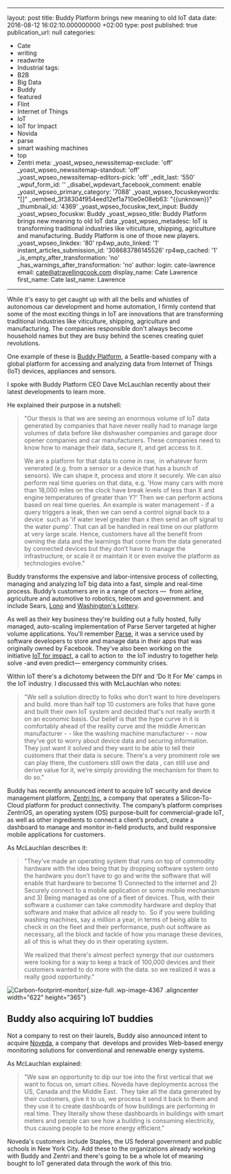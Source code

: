   - --
layout: post
title: Buddy Platform brings new meaning to old IoT data
date: 2016-08-12 16:02:10.000000000 +02:00
type: post
published: true
publication_url: null
categories:
  - Cate
  - writing
  - readwrite
  - Industrial
tags:
  - B2B
  - Big Data
  - Buddy
  - featured
  - Flint
  - Internet of Things
  - IoT
  - IoT for Impact
  - Novida
  - parse
  - smart washing machines
  - top
  - Zentri
meta:
  _yoast_wpseo_newssitemap-exclude: 'off'
  _yoast_wpseo_newssitemap-standout: 'off'
  _yoast_wpseo_newssitemap-editors-pick: 'off'
  _edit_last: '550'
  _wpuf_form_id: ''
  _disabel_wpdevart_facebook_comment: enable
  _yoast_wpseo_primary_category: '7088'
  _yoast_wpseo_focuskeywords: "[]"
  _oembed_3f38304f954eed12ef1a710e0e08eb63: "{{unknown}}"
  _thumbnail_id: '4369'
  _yoast_wpseo_focuskw_text_input: Buddy
  _yoast_wpseo_focuskw: Buddy
  _yoast_wpseo_title: Buddy Platform brings new meaning to old IoT data
  _yoast_wpseo_metadesc: IoT is transforming traditional industries like viticulture,
    shipping, agriculture and manufacturing. Buddy Platform is one of those new players.
  _yoast_wpseo_linkdex: '80'
  rp4wp_auto_linked: '1'
  instant_articles_submission_id: '308683786145526'
  rp4wp_cached: '1'
  _is_empty_after_transformation: 'no'
  _has_warnings_after_transformation: 'no'
author:
  login: cate-lawrence
  email: cate@atravellingcook.com
  display_name: Cate Lawrence
  first_name: Cate
  last_name: Lawrence
---
While it's easy to get caught up with all the bells and whistles of
autonomous car development and home automation, I firmly contend that
some of the most exciting things in IoT are innovations that are
transforming traditional industries like viticulture, shipping,
agriculture and manufacturing. The companies responsible don't always
become household names but they are busy behind the scenes creating
quiet revolutions.

One example of these is [Buddy Platform](https://buddy.com/), a
Seattle-based company with a global platform for accessing and analyzing
data from Internet of Things (IoT) devices, appliances and sensors.

I spoke with Buddy Platform CEO Dave McLauchlan recently about their
latest developments to learn more.

He explained their purpose in a nutshell:

> "Our thesis is that we are seeing an enormous volume of IoT data
> generated by companies that have never really had to manage large
> volumes of data before like dishwasher companies and garage door
> opener companies and car manufacturers. These companies need to know
> how to manage their data, secure it, and get access to it.
>
> We are a platform for that data to come in raw,  in whatever form
> venerated (e.g. from a sensor or a device that has a bunch of
> sensors). We can shape it, process and store it securely. We can also
> perform real time queries on that data, e.g. 'How many cars with more
> than 18,000 miles on the clock have break levels of less than X and
> engine temperatures of greater than Y?' Then we can perform actions
> based on real time queries. An example is water management - if a
> query triggers a leak, then we can send a control signal back to a
> device  such as 'if water level greater than x then send an off signal
> to the water pump'. That can all be handled in real time on our
> platform at very large scale. Hence, customers have all the benefit
> from owning the data and the learnings that come from the data
> generated by connected devices but they don’t have to manage the
> infrastructure, or scale it or maintain it or even evolve the platform
> as technologies evolve."

Buddy transforms the expensive and labor-intensive process of
collecting, managing and analyzing IoT big data into a fast, simple and
real-time process. Buddy’s customers are in a range of sectors —  from
airline, agriculture and automotive to robotics, telecom and government.
and include Sears, [Lono](https://lono.io/) and [Washington's
Lottery](http://www.walottery.com/).

As well as their key business they're building out a fully hosted, fully
managed, auto-scaling implementation of Parse Server targeted at higher
volume applications. You'll remember [Parse](https://parse.com/), it was
a service used by software developers to store and manage data in their
apps that was originally owned by Facebook. They've also been working on
the initiative [IoT for
impact,](https://readwrite.com/2016/04/20/buddy-iot-impact-solve-flint-water-crisis-il4/) a
call to action to  the IoT industry to together help solve -and even
predict— emergency community crises.

Within IoT there's a dichotomy between the DIY and 'Do It For Me' camps
in the IoT industry. I discussed this with McLauchlan who notes:

> "We sell a solution directly to folks who don’t want to hire
> developers and build. more than half top 10 customers are folks that
> have gone and built their own IoT system and decided that's not really
> worth it on an economic basis. Our belief is that the hype curve in it
> is comfortably ahead of the reality curve and the middle American
> manufacturer - - like the washing machine manufacturer - - now they’ve
> got to worry about device data and securing information. They just
> want it solved and they want to be able to tell their customers that
> their data is secure. There's a very prominent role we can play there,
> the customers still own the data , can still use and derive value for
> it, we’re simply providing the mechanism for them to do so."

Buddy has recently announced intent to acquire IoT security and device
management platform, [Zentri Inc](https://www.zentri.com/), a company
that operates a Silicon-To-Cloud platform for product connectivity. The
company’s platform comprises ZentriOS, an operating system (OS)
purpose-built for commercial-grade IoT, as well as other ingredients to
connect a client’s product, create a dashboard to manage and monitor
in-field products, and build responsive mobile applications for
customers.

As McLauchlan describes it:

> "They've made an operating system that runs on top of commodity
> hardware with the idea being that by dropping software system onto the
> hardware you don’t have to go and write the software that will enable
> that hardware to become 1) Connected to the internet and 2) Securely
> connect to a mobile application or some mobile mechanism and 3) Being
> managed as one of a fleet of devices. Thus, with their software a
> customer can take commodity hardware and deploy that software and make
> that advice all ready to.  So if you were building washing machines,
> say a million a year, in terms of being able to check in on the fleet
> and their performance, push out software as necessary, all the block
> and tackle of how you manage these devices, all of this is what they
> do in their operating system.
>
> We realized that there's almost perfect synergy that our customers
> were looking for a way to keep a track of 100,000 devices and their
> customers wanted to do more with the data. so we realized it was a
> really good opportunity."

![Carbon-footprint-monitor](rw-import/Carbon-footprint-monitor.jpg){.size-full
.wp-image-4367 .aligncenter width="622" height="365"}

Buddy also acquiring IoT buddies
--------------------------------

Not a company to rest on their laurels, Buddy also announced intent to
acquire [Noveda](http://www.noveda.com/smart-buildings), a company
that  develops and provides Web-based energy monitoring solutions for
conventional and renewable energy systems.

As McLauchlan explained:

> "We saw an opportunity to dip our toe into the first vertical that we
> want to focus on, smart cities. Noveda have deployments across the US,
> Canada and the Middle East.  They take all the data generated by their
> customers, give it to us, we process it send it back to them and they
> use it to create dashboards of how buildings are performing in real
> time. They literally show these dashboards in buildings with smart
> meters and people can see how a building is consuming electricity,
> thus causing people to be more energy efficient."

Noveda's customers include Staples, the US federal government and public
schools in New York City. Add these to the organizations already working
with Buddy and Zentri and there's going to be a whole lot of meaning
bought to IoT generated data through the work of this trio.
